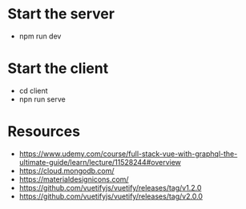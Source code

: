 # Start the server

* npm run dev

# Start the client

* cd client
* npn run serve

# Resources

* https://www.udemy.com/course/full-stack-vue-with-graphql-the-ultimate-guide/learn/lecture/11528244#overview
* https://cloud.mongodb.com/
* https://materialdesignicons.com/
* https://github.com/vuetifyjs/vuetify/releases/tag/v1.2.0
* https://github.com/vuetifyjs/vuetify/releases/tag/v2.0.0

